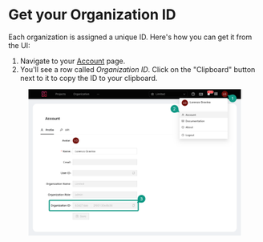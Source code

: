 # Get your Organization ID

Each organization is assigned a unique ID. Here's how you can get it from the UI:

1. Navigate to your [Account](https://hub.ango.ai/account) page.
2. You'll see a row called _Organization ID_. Click on the "Clipboard" button next to it to copy the ID to your clipboard.

<figure><img src="../.gitbook/assets/image (49).png" alt=""><figcaption></figcaption></figure>
